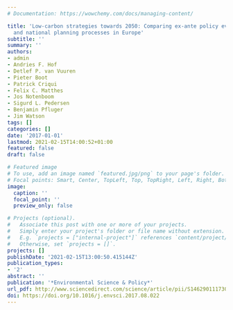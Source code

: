 ```yaml
---
# Documentation: https://wowchemy.com/docs/managing-content/

title: 'Low-carbon strategies towards 2050: Comparing ex-ante policy evaluation studies
  and national planning processes in Europe'
subtitle: ''
summary: ''
authors:
- admin
- Andries F. Hof
- Detlef P. van Vuuren
- Pieter Boot
- Patrick Criqui
- Felix C. Matthes
- Jos Notenboom
- Sigurd L. Pedersen
- Benjamin Pfluger
- Jim Watson
tags: []
categories: []
date: '2017-01-01'
lastmod: 2021-02-15T14:00:52+01:00
featured: false
draft: false

# Featured image
# To use, add an image named `featured.jpg/png` to your page's folder.
# Focal points: Smart, Center, TopLeft, Top, TopRight, Left, Right, BottomLeft, Bottom, BottomRight.
image:
  caption: ''
  focal_point: ''
  preview_only: false

# Projects (optional).
#   Associate this post with one or more of your projects.
#   Simply enter your project's folder or file name without extension.
#   E.g. `projects = ["internal-project"]` references `content/project/deep-learning/index.md`.
#   Otherwise, set `projects = []`.
projects: []
publishDate: '2021-02-15T13:00:50.415144Z'
publication_types:
- '2'
abstract: ''
publication: '*Environmental Science & Policy*'
url_pdf: http://www.sciencedirect.com/science/article/pii/S1462901117302320
doi: https://doi.org/10.1016/j.envsci.2017.08.022
---
```

